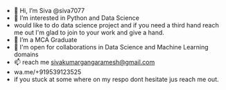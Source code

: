 - 👋 Hi, I’m Siva @siva7077
- 👀 I’m interested in Python and Data Science
- would like to do data science project and if you need a third hand reach me out I'm glad to join to your work and give a hand.
- 🌱 I’m a MCA Graduate
- 🤝 I'm open for collaborations in Data Science and Machine Learning domains
- 📫 reach me sivakumargangaramesh@gmail.com
- wa.me/+919539123525
- if you stuck at some where on my respo dont hesitate jus reach me out.


